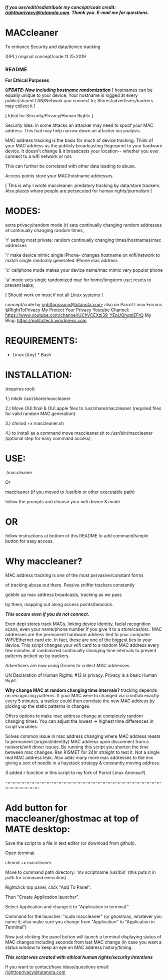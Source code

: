 ***If you use/edit/redistribute my concept/code credit:
righttoprivacy@tutanota.com. Thank you. E-mail me for questions.*** 

# MACcleaner

To enhance Security 
and data/device tracking

(GPL) original concept/code 11.25.2019

### README ###

**For Ethical Purposes**

***UPDATE: Now including hostname randomization***
[ hostnames can be equally unique to your device; 
Your hostname is logged at every public/shared LAN/Network 
you connect to; Stores/advertisers/hackers may collect it ]

[ Ideal for Security/Privacy/Human Rights ] 

Security Idea: in some attacks an attacker may need to spoof your
MAC address. This tool may help narrow down an attacker via analysis.

MAC address tracking is the basis for much of device tracking.
Think of your MAC address as the publicly broadcasting fingerprint to your 
hardware device. It doesn't change & it broadcasts your location-- whether 
you ever connect to a wifi network or not.

This can further be correlated with other data leading to abuse.

Access points store your MAC/hostname addresses.

[ This is why I wrote maccleaner: predatory tracking by data/store trackers. Also
places where people are persecuted for human rights/journalism ]

# MODES:

 extra privacy/random mode (r) sets continually changing 
 random addresses at continually changing random times,
 
 'r' setting most private: random continually changing times/hostnames/mac addresses
 
 'i' make device mimic single iPhone- changes hostname on wifi/network to match single randomly generated iPhone mac address
 
 'c' cellphone mode makes your device name/mac mimic very popular phone
 
 'a' mode sets single randomized mac for home/longterm use; resets to prevent leaks;
 
  [ Should work on most if not all Linux systems ]

concept/code by righttoprivacy@tutanota.com; also on Parrot Linux Forums @RightToPrivacy
My Protect Your Privacy Youtube Channel: https://www.youtube.com/channel/UChVCEXzi39_YEpUQhqmEFrQ
My Blog: https://politictech.wordpress.com
 
# REQUIREMENTS:

* Linux (Any) * Bash

# INSTALLATION: 
(requires root)

1.) mkdir /usr/share/maccleaner

2.) Move OUI.final & OUI.apple files to /usr/share/maccleaner (required files for valid random MAC generation)

3.) chmod +x maccleaner.sh

4.) to install as a command move maccleaner.sh to /usr/bin/maccleaner (optional step for easy command access)

# USE:

./maccleaner

Or

maccleaner (if you moved to /usr/bin or other executable path)

follow the prompts and choose your wifi device & mode

# OR

follow instructions at bottom of this README to add command/simple 
button for easy access.

# Why maccleaner?

MAC address tracking is one of the most pervasive/constant forms 

of tracking abuse out there. Passive sniffer trackers constantly

gobble up mac address broadcasts, tracking as we pass 

by them, mapping out along access points/beacons.  

***This occurs even if you do not connect.***

Even dept stores track MACs, linking device identity, facial recognition
scans, even your name/phone number if you give it to a store/cashier.. 
MAC addresses are the permanent hardware address tied to your computer 
WiFi/Ethernet card etc. In fact, these are one of the biggest ties to your 
device. This script changes your wifi card to a random 
MAC address every few minutes at randomized continually changing time 
intervals to prevent patterns picked up by trackers. 

Advertisers are now using Drones to collect MAC addresses.

UN Declaration of Human Rights: #12 is privacy. Privacy is a basic
Human Right.

**Why change MAC at random changing time intervals?** tracking depends 
on recognizing patterns. If your MAC were to changed via cronttab exactly 
every 5 minutes, a tracker could then correlate the new MAC address by 
picking up the static patterns in changes.

Offers options to make mac address change at completely random 
changing times. You can adjust the lowest -> highest time differences in script variables.

Solves common issue in mac address changing where MAC address resets to permanent
(original/identity) MAC address upon disconnect from a network/wifi driver
issues. By running this script you shorten the time between mac changes. Ran
KISMET for 24hr straight to test it. Not a single real MAC address leak. Also
adds many more mac addresses to the mix giving a sort of needle in a haystack 
strategy & constantly moving address.

(I added r function in this script to my fork of Parrot Linux Anonsurf)

-=-=-=-=-=-=-=-=-=--=-=-=-=-=-=-=-=-=-=-=-=-=-=-=-=-=-=-=-=-=-=-=-=-=-=-=-=-=-

# Add button for maccleaner/ghostmac at top of MATE desktop:

Save the script to a file in text editor (or download from github).

Open terminal.

chmod +x maccleaner. 

Move to command path directory:
'mv scriptname /usr/bin' (this puts it in path for command execution)

Rightclick top panel, click "Add To Panel". 

Then "Create Application launcher". 

Select Application and change it to "Application in terminal." 

Command for the launcher: "sudo maccleaner" (or ghostmac, whatever
you name it; also make sure you change from "Application" to 
"Application in Terminal")

Now just clicking the panel button will launch a terminal displaying status
of MAC changes including seconds from last MAC change (in case
you want a status window to keep an eye on MAC address history/timing.

***This script was created with ethical human rights/security intentions*** 

If you want to contact/have ideas/questions email: righttoprivacy@tutanota.com


